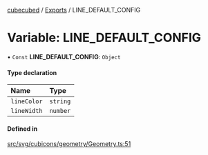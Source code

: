 [cubecubed](/reference/README.md) / [Exports](/reference/modules.md) / LINE\_DEFAULT\_CONFIG

# Variable: LINE\_DEFAULT\_CONFIG

• `Const` **LINE\_DEFAULT\_CONFIG**: `Object`

#### Type declaration

| Name | Type |
| :------ | :------ |
| `lineColor` | `string` |
| `lineWidth` | `number` |

#### Defined in

[src/svg/cubicons/geometry/Geometry.ts:51](https://github.com/imaphatduc/cubecubed/blob/0dc8d92/src/svg/cubicons/geometry/Geometry.ts#L51)
